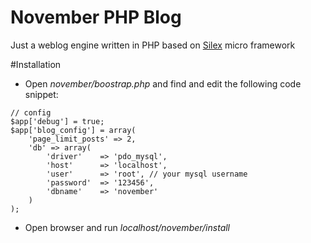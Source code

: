 # November PHP Blog
Just a weblog engine written in PHP based on [Silex](http://silex.sensiolabs.org/) micro framework

#Installation
* Open *november/boostrap.php* and find and edit the following code snippet:
```
// config
$app['debug'] = true;
$app['blog_config'] = array(
	'page_limit_posts' => 2,	
	'db' => array(
		'driver'	=> 'pdo_mysql',
		'host'		=> 'localhost',
		'user'		=> 'root', // your mysql username
		'password'	=> '123456',
		'dbname'	=> 'november'
	)	
);
```
* Open browser and run *localhost/november/install*
